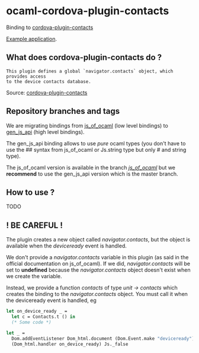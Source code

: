 # ocaml-cordova-plugin-contacts

Binding to
[cordova-plugin-contacts](https://github.com/apache/cordova-plugin-contacts)

[Example
application](https://github.com/dannywillems/ocaml-cordova-plugin-contacts-example).

## What does cordova-plugin-contacts do ?

```
This plugin defines a global `navigator.contacts` object, which provides access
to the device contacts database.
```

Source: [cordova-plugin-contacts](https://github.com/apache/cordova-plugin-contacts)

## Repository branches and tags

We are migrating bindings from
[js_of_ocaml](https://github.com/ocsigen/js_of_ocaml) (low level bindings) to
[gen_js_api](https://github.com/lexifi/gen_js_api) (high level bindings).

The gen_js_api binding allows to use *pure* ocaml types (you don't have to use
the ## syntax from js_of_ocaml or Js.string type but only # and string type).

The js_of_ocaml version is available in the branch
[*js_of_ocaml*](https://github.com/dannywillems/ocaml-cordova-plugin-contacts/tree/js_of_ocaml)
but we **recommend** to use the gen_js_api version which is the master branch.

## How to use ?

TODO

## ! BE CAREFUL !

The plugin creates a new object called *navigator.contacts*, but the object is
available when the *deviceready* event is handled.

We don't provide a *navigator.contacts* variable in this plugin (as said in the official
documentation on js_of_ocaml). If we did, *navigator.contacts* will be set to **undefined**
because the *navigator.contacts* object doesn't exist when we create the variable.

Instead, we provide a function *contacts* of type *unit -> contacts* which creates the
binding to the *navigator.contacts* object. You must call it when the deviceready
event is handled, eg

```OCaml
let on_device_ready _ =
  let c = Contacts.t () in
  (* Some code *)

let _ =
  Dom.addEventListener Dom_html.document (Dom.Event.make "deviceready")
  (Dom_html.handler on_device_ready) Js._false
```
